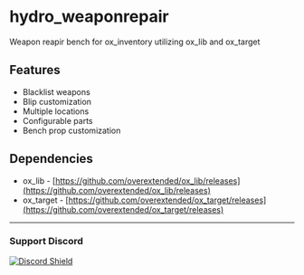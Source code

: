 # hydro_weaponrepair

Weapon reapir bench for ox_inventory utilizing ox_lib and ox_target

## Features
- Blacklist weapons
- Blip customization
- Multiple locations
- Configurable parts
- Bench prop customization

## Dependencies
- ox_lib - [https://github.com/overextended/ox_lib/releases](https://github.com/overextended/ox_lib/releases)
- ox_target - [https://github.com/overextended/ox_target/releases](https://github.com/overextended/ox_target/releases)

---

### Support Discord
<a href='https://discord.gg/xjjt5PNezq'>![Discord Shield](https://discordapp.com/api/guilds/1226950530098790540/widget.png?style=banner3)</a>
